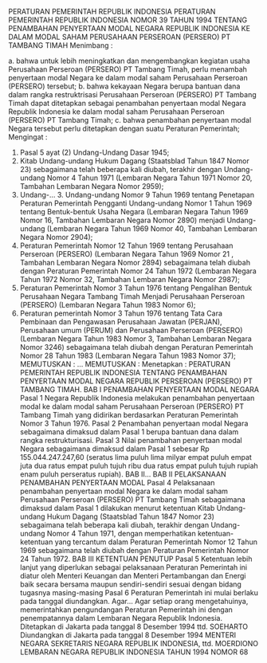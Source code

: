  PERATURAN PEMERINTAH REPUBLIK INDONESIA PERATURAN PEMERINTAH REPUBLIK INDONESIA NOMOR 39 TAHUN 1994 TENTANG PENAMBAHAN PENYERTAAN MODAL NEGARA REPUBLIK INDONESIA KE DALAM MODAL SAHAM PERUSAHAAN PERSEROAN (PERSERO) PT TAMBANG TIMAH
Menimbang :

a. bahwa untuk lebih meningkatkan dan mengembangkan kegiatan usaha Perusahaan Perseroan (PERSERO) PT Tambang Timah, perlu menambah penyertaan modal Negara ke dalam modal saham Perusahaan Perseroan (PERSERO) tersebut;
b. bahwa kekayaan Negara berupa bantuan dana dalam rangka restruktrisasi Perusahaan Perseroan (PERSERO) PT Tambang Timah dapat ditetapkan sebagai penambahan penyertaan modal Negara Republik Indonesia ke dalam modal saham Perusahaan Perseroan (PERSERO) PT Tambang Timah;
c. bahwa penambahan penyertaan modal Negara tersebut perlu ditetapkan dengan suatu Peraturan Pemerintah;
Mengingat :

1. Pasal 5 ayat (2) Undang-Undang Dasar 1945;
2. Kitab Undang-undang Hukum Dagang (Staatsblad Tahun 1847 Nomor 23) sebagaimana telah beberapa kali diubah, terakhir dengan Undang-undang Nomor 4 Tahun 1971 (Lembaran Negara Tahun 1971 Nomor 20, Tambahan Lembaran Negara Nomor 2959);
3. Undang-… 3. Undang-undang Nomor 9 Tahun 1969 tentang Penetapan Peraturan Pemerintah Pengganti Undang-undang Nomor 1 Tahun 1969 tentang Bentuk-bentuk Usaha Negara (Lembaran Negara Tahun 1969 Nomor 16, Tambahan Lembaran Negara Nomor 2890) menjadi Undang-undang (Lembaran Negara Tahun 1969 Nomor 40, Tambahan Lembaran Negara Nomor 2904);
4. Peraturan Pemerintah Nomor 12 Tahun 1969 tentang Perusahaan Perseroan (PERSERO) (Lembaran Negara Tahun 1969 Nomor 21 , Tambahan Lembaran Negara Nomor 2894) sebagaimana telah diubah dengan Peraturan Pemerintah Nomor 24 Tahun 1972 (Lembaran Negara Tahun 1972 Nomor 32, Tambahan Lembaran Negara Nomor 2987);
5. Peraturan Pemerintah Nomor 3 Tahun 1976 tentang Pengalihan Bentuk Perusahaan Negara Tambang Timah Menjadi Perusahaan Perseroan (PERSERO) (Lembaran Negara Tahun 1983 Nomor 6);
6. Peraturan pemerintah Nomor 3 Tahun 1976 tentang Tata Cara Pembinaan dan Pengawasan Perusahaan Jawatan (PERJAN), Perusahaan umum (PERUM) dan Perusahaan Perseroan (PERSERO) (Lembaran Negara Tahun 1983 Nomor 3, Tambahan Lembaran Negara Nomor 3246) sebagaimana telah diubah dengan Peraturan Pemerintah Nomor 28 Tahun 1983 (Lembaran Negara Tahun 1983 Nomor 37);
MEMUTUSKAN :
 …
MEMUTUSKAN :
 Menetapkan : PERATURAN PEMERINTAH REPUBLIK INDONESIA TENTANG PENAMBAHAN PENYERTAAN MODAL NEGARA REPUBLIK PERSEROAN (PERSERO) PT TAMBANG TIMAH.
BAB I PENAMBAHAN PENYERTAAN MODAL NEGARA
Pasal 1
Negara Republik Indonesia melakukan penambahan penyertaan modal ke dalam modal saham Perusahaan Perseroan (PERSERO) PT Tambang Timah yang didirikan berdasarkan Peraturan Pemerintah Nomor 3 Tahun 1976.
Pasal 2
Penambahan penyertaan modal Negara sebagaimana dimaksud dalam Pasal 1 berupa bantuan dana dalam rangka restrukturisasi.
Pasal 3
Nilai penambahan penyertaan modal Negara sebagaimana dimaksud dalam Pasal 1 sebesar Rp 155.044.247.247,60 (seratus lima puluh lima milyar empat puluh empat juta dua ratus empat puluh tujuh ribu dua ratus empat puluh tujuh rupiah enam puluh perseratus rupiah). BAB II…
BAB II PELAKSANAAN PENAMBAHAN PENYERTAAN MODAL
Pasal 4
Pelaksanaan penambahan penyertaan modal Negara ke dalam modal saham Perusahaan Perseroan (PERSERO) PT Tambang Timah sebagaimana dimaksud dalam Pasal 1 dilakukan menurut ketentuan Kitab Undang-undang Hukum Dagang (Staatsblad Tahun 1847 Nomor 23) sebagaimana telah beberapa kali diubah, terakhir dengan Undang-undang Nomor 4 Tahun 1971, dengan memperhatikan ketentuan-ketentuan yang tercantum dalam Peraturan Pemerintah Nomor 12 Tahun 1969 sebagaimana telah diubah dengan Peraturan Pemerintah Nomor 24 Tahun 1972.
BAB III KETENTUAN PENUTUP
Pasal 5
Ketentuan lebih lanjut yang diperlukan sebagai pelaksanaan Peraturan Pemerintah ini diatur oleh Menteri Keuangan dan Menteri Pertambangan dan Energi baik secara bersama maupun sendiri-sendiri sesuai dengan bidang tugasnya masing-masing
Pasal 6
Peraturan Pemerintah ini mulai berlaku pada tanggal diundangkan. Agar...
Agar setiap orang mengetahuinya, memerintahkan pengundangan Peraturan Pemerintah ini dengan penempatannya dalam Lembaran Negara Republik Indonesia. Ditetapkan di Jakarta pada tanggal 8 Desember 1994 ttd. SOEHARTO Diundangkan di Jakarta pada tanggal 8 Desember 1994 MENTERI NEGARA SEKRETARIS NEGARA REPUBLIK INDONESIA, ttd. MOERDIONO LEMBARAN NEGARA REPUBLIK INDONESIA TAHUN 1994 NOMOR 68